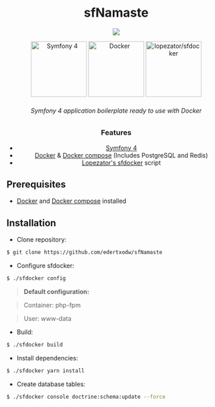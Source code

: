 <h1 align="center">sfNamaste</h1>
<p align="center">
<img src="https://cdn0.iconfinder.com/data/icons/sports-android-l-lollipop-icon-pack/24/floating_guru-256.png" />
</p>

<p align="center">
    <img src="http://4.bp.blogspot.com/-8SkMq_RvLAk/UAQPXDdlETI/AAAAAAAAA7k/XlM-IcFMF2I/s1600/symfony-logo.png" width="128" height="128" alt="Symfony 4"></img>
    <img src="https://www.docker.com/sites/default/files/Whale%20Logo332_5.png" width="128" height="128" alt="Docker"></img>
    <img src="https://avatars1.githubusercontent.com/u/5780637?s=400&v=4" width="128" height="128" alt="lopezator/sfdocker"></img>
<p>

<h6 align="center">Symfony 4 application boilerplate ready to use with Docker</h6>

<h3 align="center">Features</h3>

<ul align="center">
    <li><a href="https://symfony.com">Symfony 4</a></li>
    <li><a href="https://www.docker.com/">Docker</a> & <a href="https://docs.docker.com/compose/">Docker compose</a> (Includes PostgreSQL and Redis)</li>
    <li><a href="https://github.com/lopezator/sfdocker">Lopezator's sfdocker</a> script</li>
</ul>

## Prerequisites
- [Docker](https://www.docker.com/) and [Docker compose](https://docs.docker.com/compose/) installed

## Installation

- Clone repository:
```bash
$ git clone https://github.com/edertxodw/sfNamaste
```
- Configure sfdocker:
```bash
$ ./sfdocker config
```
> **Default configuration:**

> Container: php-fpm

> User: www-data
- Build:
```bash
$ ./sfdocker build
```
- Install dependencies:
```bash
$ ./sfdocker yarn install
```
- Create database tables:
```bash
$ ./sfdocker console doctrine:schema:update --force
```